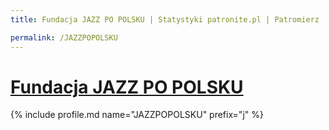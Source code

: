 ```yaml
---
title: Fundacja JAZZ PO POLSKU | Statystyki patronite.pl | Patromierz

permalink: /JAZZPOPOLSKU
---
```


# [Fundacja JAZZ PO POLSKU](https://patronite.pl/JAZZPOPOLSKU)

{% include profile.md name="JAZZPOPOLSKU" prefix="j" %}

